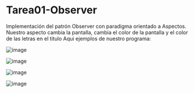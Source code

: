 # Tarea01-Observer
Implementación del patrón Observer con paradigma orientado a Aspectos.
Nuestro aspecto cambia la pantalla, cambia el color de la pantalla y el color de las letras en el titulo
Aqui ejemplos de nuestro programa:

![image](https://user-images.githubusercontent.com/73257661/98456634-1ea18680-214e-11eb-9be3-7cb0cf1a96a9.png)

![image](https://user-images.githubusercontent.com/73257661/98456656-5ad4e700-214e-11eb-94e5-34d7210ed9b3.png)

![image](https://user-images.githubusercontent.com/73257661/98456660-632d2200-214e-11eb-9580-4367fc303c09.png)

![image](https://user-images.githubusercontent.com/73257661/98456671-7d670000-214e-11eb-8c4c-04d3af883e00.png)

